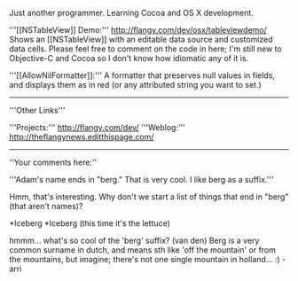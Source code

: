 

Just another programmer. Learning Cocoa and OS X development.

'''[[NSTableView]] Demo:''' http://flangy.com/dev/osx/tableviewdemo/ Shows an [[NSTableView]] with an editable data source and customized data cells. Please feel free to comment on the code in here; I'm still new to Objective-C and Cocoa so I don't know how idiomatic any of it is.

'''[[AllowNilFormatter]]:''' A formatter that preserves null values in fields, and displays them as <null> in red (or any attributed string you want to set.)

----

'''Other Links'''

'''Projects:''' http://flangy.com/dev/
'''Weblog:''' http://theflangynews.editthispage.com/

----

''Your comments here:''

'''Adam's name ends in "berg." That is very cool. I like berg as a suffix.'''

Hmm, that's interesting. Why don't we start a list of things that end in "berg" (that aren't names)?

*Iceberg
*Iceberg (this time it's the lettuce)


hmmm... what's so cool of the 'berg' suffix?
(van den) Berg is a very common surname in dutch, and means sth like 'off the mountain' or from the mountains, but imagine; there's not one single mountain in holland... :)  -arri
